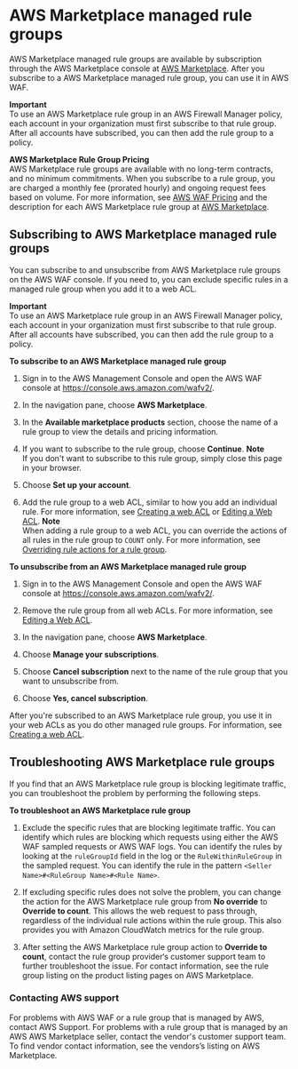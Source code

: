 # AWS Marketplace managed rule groups<a name="marketplace-managed-rule-groups"></a>

AWS Marketplace managed rule groups are available by subscription through the AWS Marketplace console at [AWS Marketplace](https://aws.amazon.com/marketplace)\. After you subscribe to a AWS Marketplace managed rule group, you can use it in AWS WAF\.

**Important**  
To use an AWS Marketplace rule group in an AWS Firewall Manager policy, each account in your organization must first subscribe to that rule group\. After all accounts have subscribed, you can then add the rule group to a policy\. 

**AWS Marketplace Rule Group Pricing**  
AWS Marketplace rule groups are available with no long\-term contracts, and no minimum commitments\. When you subscribe to a rule group, you are charged a monthly fee \(prorated hourly\) and ongoing request fees based on volume\. For more information, see [AWS WAF Pricing](https://aws.amazon.com/waf/pricing/) and the description for each AWS Marketplace rule group at [AWS Marketplace](https://aws.amazon.com/marketplace)\.

## Subscribing to AWS Marketplace managed rule groups<a name="marketplace-managed-rule-groups-subscribing"></a>

You can subscribe to and unsubscribe from AWS Marketplace rule groups on the AWS WAF console\. If you need to, you can exclude specific rules in a managed rule group when you add it to a web ACL\.

**Important**  
To use an AWS Marketplace rule group in an AWS Firewall Manager policy, each account in your organization must first subscribe to that rule group\. After all accounts have subscribed, you can then add the rule group to a policy\. 

**To subscribe to an AWS Marketplace managed rule group**

1. Sign in to the AWS Management Console and open the AWS WAF console at [https://console\.aws\.amazon\.com/wafv2/](https://console.aws.amazon.com/wafv2/)\. 

1. In the navigation pane, choose **AWS Marketplace**\.

1. In the **Available marketplace products** section, choose the name of a rule group to view the details and pricing information\.

1. If you want to subscribe to the rule group, choose **Continue**\.
**Note**  
If you don't want to subscribe to this rule group, simply close this page in your browser\.

1. Choose **Set up your account**\.

1. Add the rule group to a web ACL, similar to how you add an individual rule\. For more information, see [Creating a web ACL](web-acl-creating.md) or [Editing a Web ACL](web-acl-editing.md)\.
**Note**  
When adding a rule group to a web ACL, you can override the actions of all rules in the rule group to `COUNT` only\. For more information, see [Overriding rule actions for a rule group](waf-using-rule-groups.md#rule-group-override)\.

**To unsubscribe from an AWS Marketplace managed rule group**

1. Sign in to the AWS Management Console and open the AWS WAF console at [https://console\.aws\.amazon\.com/wafv2/](https://console.aws.amazon.com/wafv2/)\. 

1. Remove the rule group from all web ACLs\. For more information, see [Editing a Web ACL](web-acl-editing.md)\.

1. In the navigation pane, choose **AWS Marketplace**\.

1. Choose **Manage your subscriptions**\.

1. Choose **Cancel subscription** next to the name of the rule group that you want to unsubscribe from\.

1. Choose **Yes, cancel subscription**\.

After you're subscribed to an AWS Marketplace rule group, you use it in your web ACLs as you do other managed rule groups\. For information, see [Creating a web ACL](web-acl-creating.md)\.

## Troubleshooting AWS Marketplace rule groups<a name="waf-managed-rule-group-troubleshooting"></a>

If you find that an AWS Marketplace rule group is blocking legitimate traffic, you can troubleshoot the problem by performing the following steps\.<a name="waf-managed-rule-group-troubleshooting-procedure"></a>

**To troubleshoot an AWS Marketplace rule group**

1. Exclude the specific rules that are blocking legitimate traffic\. You can identify which rules are blocking which requests using either the AWS WAF sampled requests or AWS WAF logs\. You can identify the rules by looking at the `ruleGroupId` field in the log or the `RuleWithinRuleGroup` in the sampled request\. You can identify the rule in the pattern `<Seller Name>#<RuleGroup Name>#<Rule Name>`\. 

1. If excluding specific rules does not solve the problem, you can change the action for the AWS Marketplace rule group from **No override** to **Override to count**\. This allows the web request to pass through, regardless of the individual rule actions within the rule group\. This also provides you with Amazon CloudWatch metrics for the rule group\.

1. After setting the AWS Marketplace rule group action to **Override to count**, contact the rule group provider‘s customer support team to further troubleshoot the issue\. For contact information, see the rule group listing on the product listing pages on AWS Marketplace\.

### Contacting AWS support<a name="waf-managed-rule-group-troubleshooting-support"></a>

For problems with AWS WAF or a rule group that is managed by AWS, contact AWS Support\. For problems with a rule group that is managed by an AWS AWS Marketplace seller, contact the vendor's customer support team\. To find vendor contact information, see the vendors’s listing on AWS Marketplace\.
